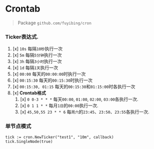 # Crontab

> Package `github.com/fuyibing/cron`

### Ticker表达式.

1. [x] `10s` 每隔`10秒`执行一次
1. [x] `5m` 每隔`5分钟`执行一次
1. [x] `3h` 每隔`3小时`执行一次
1. [x] `1d` 每隔`1天`执行一次
1. [x] `00:00` 每天的`00:00:00`时执行一次
1. [x] `00:15:30` 每天的`00:15:30`时执行一次
1. [x] `00:15:30, 01:15` 每天的`00:15:30`和`01:15:00`时各执行一次
1. [x] **Crontab格式**
    1. [x] `0 0-3 * * *` 每天`00:00`, `01:00`, `02:00`, `03:00`各执行一次.
    1. [x] `0 1 1 * *` 每月`1日`的`00:00`执行一次.
    1. [x] `45,50,55 23 * * 6` 每`周六`的`23:45`、`23:50`、`23:55`各执行一次.

### 单节点模式

```text
tick := cron.NewTicker("test1", "10m", callback)
tick.SingleNode(true)
```
